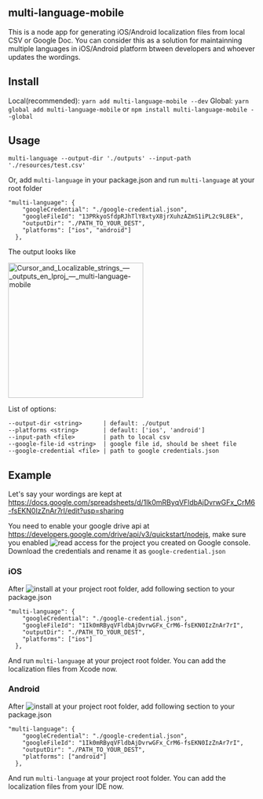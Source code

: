 ## multi-language-mobile
This is a node app for generating iOS/Android localization files from local CSV or Google Doc. You can consider this as a solution for maintainning multiple languages in iOS/Android platform btween developers and whoever updates the wordings.

## Install
Local(recommended): `yarn add multi-language-mobile --dev`
Global: `yarn global add multi-language-mobile` or `npm install multi-language-mobile --global`

## Usage

`multi-language --output-dir './outputs' --input-path './resources/test.csv'`

Or, add `multi-language` in your package.json and run `multi-language` at your root folder

```
"multi-language": {
    "googleCredential": "./google-credential.json",
    "googleFileId": "13PRkyoSfdpRJhTlY8xtyX8jrXuhzAZmS1iPL2c9L8Ek",
    "outputDir": "./PATH_TO_YOUR_DEST",
    "platforms": ["ios", "android"]
  },
```

The output looks like

<img width="275" alt="Cursor_and_Localizable_strings_—_outputs_en_lproj_—_multi-language-mobile" src="https://user-images.githubusercontent.com/9820374/85225517-899f2a80-b404-11ea-8ac2-ddd301ec5c77.png">

List of options:
```
--output-dir <string>      | default: ./output
--platforms <string>       | default: ['ios', 'android']
--input-path <file>        | path to local csv
--google-file-id <string>  | google file id, should be sheet file
--google-credential <file> | path to google credentials.json
``` 

## Example

Let's say your wordings are kept at https://docs.google.com/spreadsheets/d/1Ik0mRByqVFldbAjDvrwGFx_CrM6-fsEKN0IzZnAr7rI/edit?usp=sharing

You need to enable your google drive api at https://developers.google.com/drive/api/v3/quickstart/nodejs, make sure you enabled ![read access](https://www.googleapis.com/auth/drive.readonly) for the project you created on Google console. Download the credentials and rename it as `google-credential.json`

### iOS
After ![install](https://github.com/jhonny-me/multi-language-mobile#install) at your project root folder, add following section to your package.json

```
"multi-language": {
    "googleCredential": "./google-credential.json",
    "googleFileId": "1Ik0mRByqVFldbAjDvrwGFx_CrM6-fsEKN0IzZnAr7rI",
    "outputDir": "./PATH_TO_YOUR_DEST",
    "platforms": ["ios"]
  },
```

And run `multi-language` at your project root folder. You can add the localization files from Xcode now.

### Android
After ![install](https://github.com/jhonny-me/multi-language-mobile#install) at your project root folder, add following section to your package.json

```
"multi-language": {
    "googleCredential": "./google-credential.json",
    "googleFileId": "1Ik0mRByqVFldbAjDvrwGFx_CrM6-fsEKN0IzZnAr7rI",
    "outputDir": "./PATH_TO_YOUR_DEST",
    "platforms": ["android"]
  },
```

And run `multi-language` at your project root folder. You can add the localization files from your IDE now.